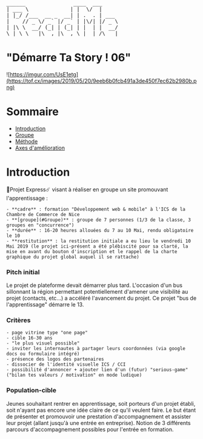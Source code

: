 <pre>
______               ____  ___     
| ___ \             | |  \/  |     
| |_/ /___  __ _  __| | .  . | ___ 
|    // _ \/ _` |/ _` | |\/| |/ _ \
| |\ \  __/ (_| | (_| | |  | |  __/
\_| \_\___|\__,_|\__,_\_|  |_/\___|
</pre>   

# "Démarre Ta Story ! 06"

![https://imgur.com/UsE1etg](https://tof.cx/images/2019/05/20/9eeb6b0fcb491a3de450f7ec62b2980b.png)

# Sommaire

- [Introduction](#Introduction)
- [Groupe](#Groupe)
- [Méthode](#Méthode)
- [Axes d'amélioration](#Amélioration)


# Introduction

🚡Projet Express☄️ visant à réaliser en groupe un site promouvant l'apprentissage :
	
	- **cadre** : formation "Développement web & mobile" à l'ICS de la Chambre de Commerce de Nice
	- **[groupe](#Groupe)** : groupe de 7 personnes (1/3 de la classe, 3 groupes en "concurrence")
	- **durée** : 16-20 heures allouées du 7 au 10 Mai, rendu obligatoire le 10
	- **restitution** : la restitution initiale a eu lieu le vendredi 10 Mai 2019 (le projet ici-présent a été plébiscité pour sa clarté, la mise en avant du bouton d'inscription et le rappel de la charte graphique du projet global auquel il se rattache)


### Pitch initial

Le projet de plateforme devait démarrer plus tard. L'occasion d'un bus sillonnant la région permettant potentiellement d'amener une visibilité au projet (contacts, etc...) a accéléré l'avancement du projet. Ce projet "bus de l'apprentissage" démarre le 13.


### Critères

	- page vitrine type "one page"
	- cible 16-30 ans
	- "le plus visuel possible"
	- inviter les internautes à partager leurs coordonnées (via google docs ou formulaire intégré)
	- présence des logos des partenaires
	- dissocier de l'identité visuelle ICS / CCI
	- possibilité d'annoncer + ajouter lien d'un (futur) "serious-game" ("bilan tes valeurs / motivation" en mode ludique)


### Population-cible

Jeunes souhaitant rentrer en apprentissage, soit porteurs d'un projet établi, soit n'ayant pas encore une idée claire de ce qu'il veulent faire. Le but étant de présenter et promouvoir une prestation d'accompagnement et assister leur projet (allant jusqu'à une entrée en entreprise). Notion de 3 différents parcours d'accompagnement possibles pour l'entrée en formation.


